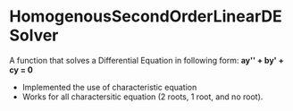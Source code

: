 # HomogenousSecondOrderLinearDESolver
A function that solves a Differential Equation in following form:
**ay'' + by' + cy = 0**
- Implemented the use of characteristic equation
- Works for all charactersitic equation (2 roots, 1 root, and no root).
